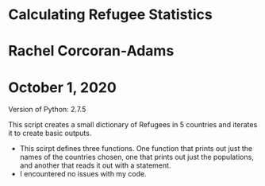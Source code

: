 # Calculating Refugee Statistics
# Rachel Corcoran-Adams
# October 1, 2020
Version of Python: 2.7.5

This script creates a small dictionary of Refugees in 5 countries and iterates it to create basic outputs. 

- This scirpt defines three functions. One function that prints out just the names of the countries chosen, one that prints out just the populations, and another that reads it out with a statement. 
- I encountered no issues with my code. 


